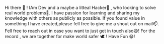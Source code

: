 Hi there 👋 !
IAm Dev and a maybe a litteal Hacker🤔 , who looking to solve real world problems🌱. I have passion for learning and sharing my knowledge with others as publicly as possible. If you found value in something I have created,please fell free to give me a shout out on mail📫. Fell free to reach out in case you want to just get in touch also😄!
For the record , we are together for make world safer 🕊 !
Have Fun 😁!
